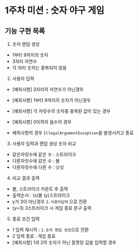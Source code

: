 # 1주차 미션 : 숫자 야구 게임
## 기능 구현 목록
1. 숫자 랜덤 생성
- 1부터 9까지의 숫자
- 3자리 자연수
- 각 자리 숫자는 중복되지 않음

2. 사용자 입력
- [예외사항] 3자리의 자연수가 아닌경우
- [예외사항] 1부터 9까지의 숫자가 아닌경우
- [예외사항] 각 자릿수의 숫자중 중복된 값이 있는 경우
- [예외사항] 0이하의 음수의 경우

- 예외사항의 경우 `IllegalArgumentException`을 발생시키고 종료

3. 사용자 입력과 랜덤 생성 숫자 비교
- 같은자릿수에 같은 수 : 스트라이크
- 다른자릿수에 같은 수 : 볼
- 다른자릿수에 다른 수 : 낫싱

4. 비교 결과 출력
- 볼, 스트라이크 카운트 후 출력
- 출력순서 : (x)볼 (y)스트라이크
- y가 3이 아닌경우 `2.사용자입력` 으로 전환
- (y=3) 3스트라이크 시 게임 종료 문구 출력

5. 종료 조건 입력
- 1 입력 재시작 : `1.숫자 랜덤 생성`으로 전환
- 2 입력 종료 : 게임 종료
- [예외사항] 1과 2의 숫자가 아닌 잘못된 값을 입력할 경우
